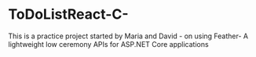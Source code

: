 # ToDoListReact-C-
This is a practice project started by Maria and David - on using Feather- A lightweight low ceremony APIs for ASP.NET Core applications

